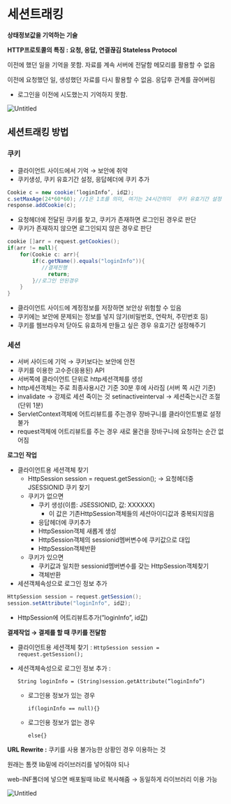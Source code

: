 # 세션트래킹

**상태정보값을 기억하는 기술** 

**HTTP프로토콜의 특징 : 요청, 응답, 연결끊김 Stateless Protocol**

이전에 했던 일을 기억을 못함. 자료를 계속 서버에 전달함 메모리를 활용할 수 없음 

이전에 요청했던 일, 생성했던 자료를 다시 활용할 수 없음. 응답후 관계를 끊어버림 

- 로그인을 이전에 시도했는지 기억하지 못함.

![Untitled](%E1%84%89%E1%85%A6%E1%84%89%E1%85%A7%E1%86%AB%E1%84%90%E1%85%B3%E1%84%85%E1%85%A2%E1%84%8F%E1%85%B5%E1%86%BC%20ee4a078c47f04beeafa1d606d87935a1/Untitled.png)

## 세션트래킹 방법

### **쿠키**

- 클라이언트 사이드에서 기억 → 보안에 취약
- 쿠키생성, 쿠키 유효기간 설정, 응답헤더에 쿠키 추가

```java
Cookie c = new cookie(’loginInfo’, id값);
c.setMaxAge(24*60*60); //1은 1초를 의미, 여기는 24시간의미  쿠키 유효기간 설정
response.addCookie(c);
```

- 요청헤더에 전달된 쿠키를 찾고, 쿠키가 존재하면 로그인된 경우로 판단
- 쿠키가 존재하지 않으면 로그인되지 않은 경우로 판단

```java
cookie []arr = request.getCookies();
if(arr != null){
	for(Cookie c: arr){
		if(c.getName().equals("loginInfo")){
		   //결제진행
			 return;
		}//로그인 안된경우
	}
}

```

- 클라이언트 사이드에 계정정보를 저장하면 보안상 위험할 수 있음
- 쿠키에는 보안에 문제되는 정보를 넣지 않기(비밀번호, 연락처, 주민번호 등)
- 쿠키를 웹브라우저 닫아도 유효하게 만들고 싶은 경우 유효기간 설정해주기

### **세션**

- 서버 사이드에 기억 → 쿠키보다는 보안에 안전
- 쿠키를 이용한 고수준(응용된) API
- 서버쪽에 클라이언트 단위로 http세션객체를 생성
- http세션객체는 주로 최종사용시간 기준 30분 후에 사라짐 (서버 쪽 시간 기준)
- invalidate → 강제로 세션 죽이는 것    setinactiveinterval → 세션죽는시간 조절  (단위 1분)
- ServletContext객체에 어트리뷰트를 주는경우 장바구니를 클라이언트별로 설정 불가
- request객체에 어트리뷰트를 주는 경우 새로 물건을 장바구니에 요청하는 순간 없어짐

**로그인 작업**

- 클라이언트용 세션객체 찾기
    - HttpSession session = request.getSession();  → 요청헤더중 JSESSIONID 쿠키 찾기
    - 쿠키가 없으면
        - 쿠키 생성(이름: JSESSIONID, 값: XXXXXX)
            - 이 값은 기존HttpSession객체들의 세션아이디값과 중복되지않음
        - 응답헤더에 쿠키추가
        - HttpSession객체 새롭게 생성
        - HttpSession객체의 sessionid멤버변수에 쿠키값으로 대입
        - HttpSession객체반환
    - 쿠키가 있으면
        - 쿠키값과 일치한 sessionid멤버변수를 갖는 HttpSession객체찾기
        - 객체반환
- 세션객체속성으로 로그인 정보 추가

```java
HttpSession session = request.getSession(); 
session.setAttribute("loginInfo", id값);
```

- HttpSession에 어트리뷰트추가(”loginInfo”, id값)

**결제작업 → 결제를 할 때 쿠키를 전달함** 

- 클라이언트용 세션객체 찾기 : `HttpSession session = request.getSession();`
- 세션객체속성으로 로그인 정보 추가 :
    
    `String loginInfo = (String)session.getAttribute(”loginInfo”)`
    
    - 로그인용 정보가 있는 경우
        
        `if(loginInfo == null){}`
        
    - 로그인용 정보가 없는 경우
        
        `else{}`
        

**URL Rewrite :** 쿠키를 사용 불가능한 상황인 경우 이용하는 것 

원래는 톰캣 lib밑에 라이브러리를 넣어줘야 되나

web-INF폴더에 넣으면 배포될때 lib로 복사해줌 → 동일하게 라이브러리 이용 가능 

![Untitled](%E1%84%89%E1%85%A6%E1%84%89%E1%85%A7%E1%86%AB%E1%84%90%E1%85%B3%E1%84%85%E1%85%A2%E1%84%8F%E1%85%B5%E1%86%BC%20ee4a078c47f04beeafa1d606d87935a1/Untitled%201.png)
